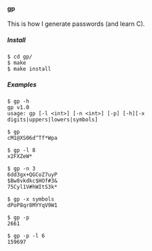#### gp
This is how I generate passwords (and learn C).

##### Install
```
$ cd gp/
$ make
$ make install
```

##### Examples
```
$ gp -h
gp v1.0
usage: gp [-l <int>] [-n <int>] [-p] [-h][-x digits|uppers|lowers|symbols]

$ gp
cM1@XS06d^Tf*Wpa

$ gp -l 8
x2FXZeW*

$ gp -n 3
6dd3gx+QGCoZ7uyP
$Bw8vkdkc$HOf#3&
75Cyl1V#hWItS3k*

$ gp -x symbols
dPoP8qr8MYYqV9W1

$ gp -p
2661

$ gp -p -l 6
159697
```
